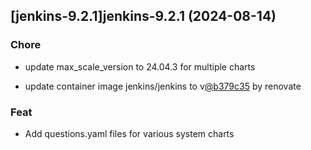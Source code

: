 

## [jenkins-9.2.1]jenkins-9.2.1 (2024-08-14)

### Chore



- update max_scale_version to 24.04.3 for multiple charts

- update container image jenkins/jenkins to v[@b379c35](https://github.com/b379c35) by renovate

### Feat



- Add questions.yaml files for various system charts